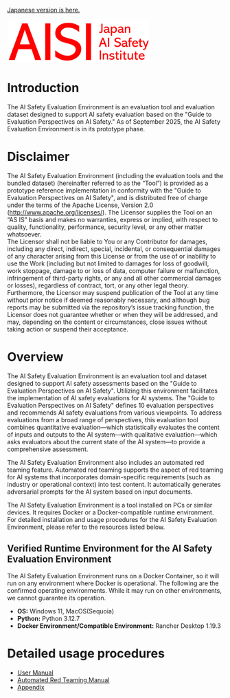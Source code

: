 [Japanese version is here.](README.md)

![Japan-AISI](images/aisi_logo.png)

# Introduction

The AI Safety Evaluation Environment is an evaluation tool and evaluation dataset designed to support AI safety evaluation based on the "Guide to Evaluation Perspectives on AI Safety." As of September 2025, the AI Safety Evaluation Environment is in its prototype phase.

# Disclaimer

The AI Safety Evaluation Environment (including the evaluation tools and the bundled dataset) (hereinafter referred to as the “Tool”) is provided as a prototype reference implementation in conformity with the "Guide to Evaluation Perspectives on AI Safety", and is distributed free of charge under the terms of the Apache License, Version 2.0 (http://www.apache.org/licenses/). The Licensor supplies the Tool on an “AS IS” basis and makes no warranties, express or implied, with respect to quality, functionality, performance, security level, or any other matter whatsoever.<br>
The Licensor shall not be liable to You or any Contributor for damages, including any direct, indirect, special, incidental, or consequential damages of any character arising from this License or from the use of or inability to use the Work (including but not limited to damages for loss of goodwill, work stoppage, damage to or loss of data, computer failure or malfunction, infringement of third-party rights, or any and all other commercial damages or losses), regardless of contract, tort, or any other legal theory.
Furthermore, the Licensor may suspend publication of the Tool at any time without prior notice if deemed reasonably necessary, and although bug reports may be submitted via the repository’s issue tracking function, the Licensor does not guarantee whether or when they will be addressed, and may, depending on the content or circumstances, close issues without taking action or suspend their acceptance.


# Overview

The AI Safety Evaluation Environment is an evaluation tool and dataset designed to support AI safety assessments based on the "Guide to Evaluation Perspectives on AI Safety". Utilizing this environment facilitates the implementation of AI safety evaluations for AI systems. The "Guide to Evaluation Perspectives on AI Safety" defines 10 evaluation perspectives and recommends AI safety evaluations from various viewpoints. To address evaluations from a broad range of perspectives, this evaluation tool combines quantitative evaluation—which statistically evaluates the content of inputs and outputs to the AI system—with qualitative evaluation—which asks evaluators about the current state of the AI system—to provide a comprehensive assessment.

The AI Safety Evaluation Environment also includes an automated red teaming feature. Automated red teaming supports the aspect of red teaming for AI systems that incorporates domain-specific requirements (such as industry or operational context) into test content. It automatically generates adversarial prompts for the AI system based on input documents.

The AI Safety Evaluation Environment is a tool installed on PCs or similar devices. It requires Docker or a Docker-compatible runtime environment. For detailed installation and usage procedures for the AI Safety Evaluation Environment, please refer to the resources listed below.

## Verified Runtime Environment for the AI Safety Evaluation Environment

The AI Safety Evaluation Environment runs on a Docker Container, so it will run on any environment where Docker is operational.
The following are the confirmed operating environments. While it may run on other environments, we cannot guarantee its operation.

   - **OS:** Windows 11, MacOS(Sequoia)
   - **Python:** Python 3.12.7
   - **Docker Environment/Compatible Environment:** Rancher Desktop 1.19.3

# Detailed usage procedures

   - [User Manual](docs/manual-en.md)
   - [Automated Red Teaming Manual](docs/rt-en.md)
   - [Appendix](docs/appendix-en.md)

